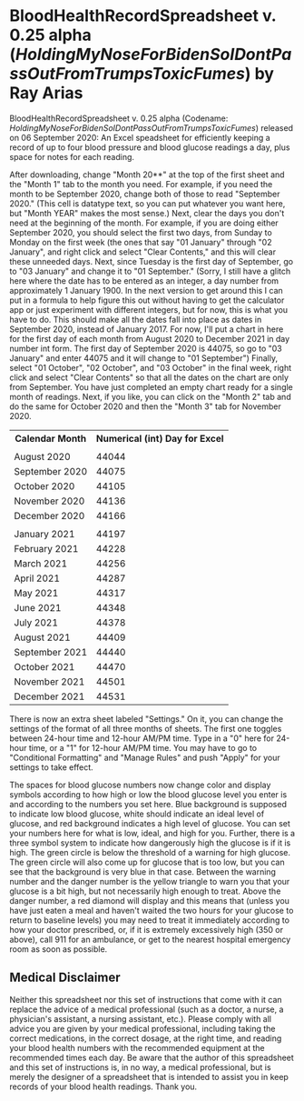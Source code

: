 # BloodHealthRecordSpreadsheet v. 0.25 alpha (<i>HoldingMyNoseForBidenSoIDontPassOutFromTrumpsToxicFumes</i>) by Ray Arias
  
<p>BloodHealthRecordSpreadsheet v. 0.25 alpha (Codename: <i>HoldingMyNoseForBidenSoIDontPassOutFromTrumpsToxicFumes</i>) released on 06 September 2020: An Excel speadsheet for efficiently keeping a record of up to four blood pressure and blood glucose readings a day, plus space for notes for each reading.</p>

<p>After downloading, change "Month 20**" at the top of the first sheet and the "Month 1" tab to the month you need. For example, if you need the month to be September 2020, change both of those to read "September 2020." (This cell is datatype text, so you can put whatever you want here, but "Month YEAR" makes the most sense.) Next, clear the days you don't need at the beginning of the month. For example, if you are doing either September 2020, you should select the first two days, from Sunday to Monday on the first week (the ones that say "01 January" through "02 January", and right click and select "Clear Contents," and this will clear these unneeded days. Next, since Tuesday is the first day of September, go to "03 January" and change it to "01 September." (Sorry, I still have a glitch here where the date has to be entered as an integer, a day number from approximately 1 January 1900. In the next version to get around this I can put in a formula to help figure this out without having to get the calculator app or just experiment with different integers, but for now, this is what you have to do. This should make all the dates fall into place as dates in September 2020, instead of January 2017. For now, I'll put a chart in here for the first day of each month from August 2020 to December 2021 in day number int form. The first day of September 2020 is 44075, so go to "03 January" and enter 44075 and it will change to "01 September") Finally, select "01 October", "02 October", and "03 October" in the final week, right click and select "Clear Contents" so that all the dates on the chart are only from September. You have just completed an empty chart ready for a single month of readings. Next, if you like, you can click on the "Month 2" tab and do the same for October 2020 and then the "Month 3" tab for November 2020.</p>

<table>
<tr> <th>Calendar Month</th>           <th>Numerical (int) Day for Excel</th> </tr>
<tr> <td></td> <td></td> </tr>
<tr> <td>August 2020</td>                               <td>44044</td> </tr> 
<tr> <td>September 2020</td>                            <td>44075</td> </tr>
<tr> <td>October 2020</td>                              <td>44105</td> </tr>
<tr> <td>November 2020</td>                             <td>44136</td> </tr>
<tr> <td>December 2020</td>                             <td>44166</td> </tr>
<tr> <td></td> <td></td> </tr>
<tr> <td>January 2021</td>                              <td>44197</td> </tr>
<tr> <td>February 2021</td>                             <td>44228</td> </tr>
<tr> <td>March 2021</td>                                <td>44256</td> </tr>
<tr> <td>April 2021</td>                                <td>44287</td> </tr>
<tr> <td>May 2021</td>                                  <td>44317</td> </tr>
<tr> <td>June 2021</td>                                 <td>44348</td> </tr>
<tr> <td>July 2021</td>                                 <td>44378</td> </tr>
<tr> <td>August 2021</td>                               <td>44409</td> </tr>
<tr> <td>September 2021</td>                            <td>44440</td> </tr>
<tr> <td>October 2021</td>                              <td>44470</td> </tr>
<tr> <td>November 2021</td>                             <td>44501</td> </tr>
<tr> <td>December 2021</td>                             <td>44531</td> </tr>
</table>

<p> There is now an extra sheet labeled "Settings." On it, you can change the settings of the format of all three months of sheets. The first one toggles between 24-hour time and 12-hour AM/PM time. Type in a "0" here for 24-hour time, or a "1" for 12-hour AM/PM time. You may have to go to "Conditional Formatting" and "Manage Rules" and push "Apply" for your settings to take effect.</p>

<p> The spaces for blood glucose numbers now change color and display symbols according to how high or low the blood glucose level you enter is and according to the numbers you set here. Blue background is supposed to indicate low blood glucose, white should indicate an ideal level of glucose, and red background indicates a high level of glucose. You can set your numbers here for what is low, ideal, and high for you. Further, there is a three symbol system to indicate how dangerously high the glucose is if it is high. The green circle is below the threshold of a warning for high glucose. The green circle will also come up for glucose that is too low, but you can see that the background is very blue in that case. Between the warning number and the danger number is the yellow triangle to warn you that your glucose is a bit high, but not necessarily high enough to treat. Above the danger number, a red diamond will display and this means that (unless you have just eaten a meal and haven't waited the two hours for your glucose to return to baseline levels) you may need to treat it immediately according to how your doctor prescribed, or, if it is extremely excessively high (350 or above), call 911 for an ambulance, or get to the nearest hospital emergency room as soon as possible.</p>


## Medical Disclaimer

<p> Neither this spreadsheet nor this set of instructions that come with it can replace the advice of a medical professional (such as a doctor, a nurse, a physician's assistant, a nursing assistant, etc.). Please comply with all advice you are given by your medical professional, including taking the correct medications, in the correct dosage, at the right time, and reading your blood health numbers with the recommended equipment at the recommended times each day. Be aware that the author of this spreadsheet and this set of instructions is, in no way, a medical professional, but is merely the designer of a spreadsheet that is intended to assist you in keep records of your blood health readings. Thank you. </p>
